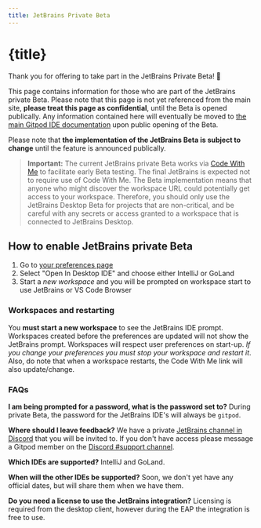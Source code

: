 ```yaml
---
title: JetBrains Private Beta
---
```


<script context="module">
  export const prerender = true;
</script>

# {title}

Thank you for offering to take part in the JetBrains Private Beta! 🎉

This page contains information for those who are part of the JetBrains private Beta. Please note that this page is not yet referenced from the main site, **please treat this page as confidential**, until the Beta is opened publically. Any information contained here will eventually be moved to [the main Gitpod IDE documentation](/docs/ide) upon public opening of the Beta.

Please note that **the implementation of the JetBrains Beta is subject to change** until the feature is announced publically.

> **Important:** The current JetBrains private Beta works via [Code With Me](https://www.jetbrains.com/code-with-me/) to facilitate early Beta testing. The final JetBrains is expected not to require use of Code With Me. The Beta implementation means that anyone who might discover the workspace URL could potentially get access to your workspace. Therefore, you should only use the JetBrains Desktop Beta for projects that are non-critical, and be careful with any secrets or access granted to a workspace that is connected to JetBrains Desktop.

## How to enable JetBrains private Beta

1. Go to [your preferences page](https://gitpod.io/preferences)
2. Select "Open In Desktop IDE" and choose either IntelliJ or GoLand
3. Start a _new workspace_ and you will be prompted on workspace start to use JetBrains or VS Code Browser

### Workspaces and restarting

You **must start a new workspace** to see the JetBrains IDE prompt. Workspaces created before the preferences are updated will not show the JetBrains prompt. Workspaces will respect user preferences on start-up. _If you change your preferences you must stop your workspace and restart it_. Also, do note that when a workspace restarts, the Code With Me link will also update/change.

### FAQs

**I am being prompted for a password, what is the password set to?** During private Beta, the password for the JetBrains IDE's will always be `gitpod`.

**Where should I leave feedback?** We have a private [JetBrains channel in Discord](https://www.gitpod.io/chat) that you will be invited to. If you don't have access please message a Gitpod member on the [Discord #support channel](https://www.gitpod.io/chat).

**Which IDEs are supported?** IntelliJ and GoLand.

**When will the other IDEs be supported?** Soon, we don't yet have any official dates, but will share them when we have them.

**Do you need a license to use the JetBrains integration?** Licensing is required from the desktop client, however during the EAP the integration is free to use.
